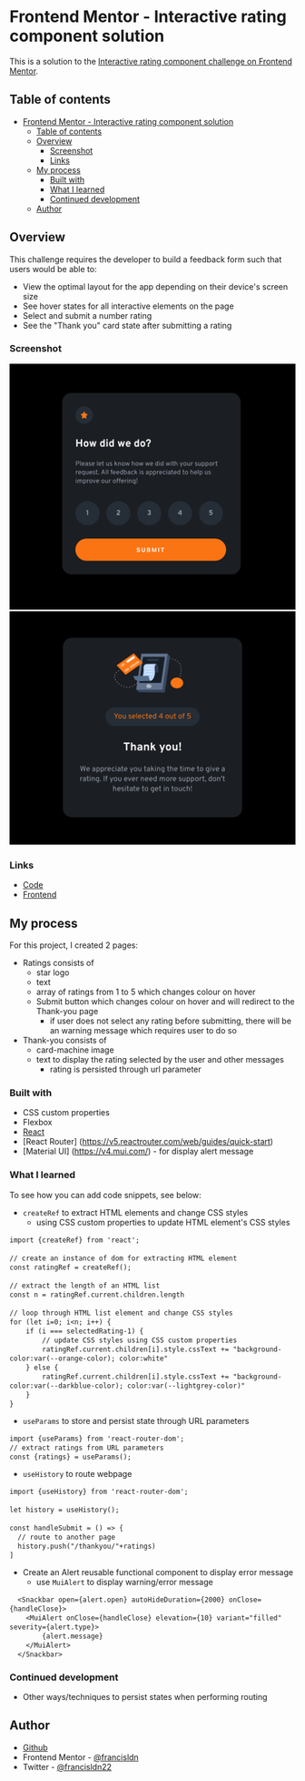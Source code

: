 # Frontend Mentor - Interactive rating component solution

This is a solution to the [Interactive rating component challenge on Frontend Mentor](https://www.frontendmentor.io/challenges/interactive-rating-component-koxpeBUmI). 
## Table of contents

- [Frontend Mentor - Interactive rating component solution](#frontend-mentor---interactive-rating-component-solution)
  - [Table of contents](#table-of-contents)
  - [Overview](#overview)
    - [Screenshot](#screenshot)
    - [Links](#links)
  - [My process](#my-process)
    - [Built with](#built-with)
    - [What I learned](#what-i-learned)
    - [Continued development](#continued-development)
  - [Author](#author)
## Overview
This challenge requires the developer to build a feedback form such that users would be able to:

- View the optimal layout for the app depending on their device's screen size
- See hover states for all interactive elements on the page
- Select and submit a number rating
- See the "Thank you" card state after submitting a rating

### Screenshot

<img src ="/form.png"/>

<img src="/thankyou.png"/>

### Links

- [Code](https://github.com/francisldn/FOM-feedback-form)
- [Frontend](https://frontendmentor-feedback-form-d0wmazgqk-francisldn.vercel.app)

## My process
For this project, I created 2 pages:
* Ratings consists of 
  * star logo
  * text
  * array of ratings from 1 to 5 which changes colour on hover
  * Submit button which changes colour on hover and will redirect to the Thank-you page
    * if user does not select any rating before submitting, there will be an warning message which requires user to do so
* Thank-you consists of
  * card-machine image
  * text to display the rating selected by the user and other messages
    * rating is persisted through url parameter
### Built with

- CSS custom properties
- Flexbox
- [React](https://reactjs.org/)
- [React Router] (https://v5.reactrouter.com/web/guides/quick-start)
- [Material UI] (https://v4.mui.com/) - for display alert message

### What I learned

To see how you can add code snippets, see below:

* ``createRef`` to extract HTML elements and change CSS styles
  * using CSS custom properties to update HTML element's CSS styles
```
import {createRef} from 'react';

// create an instance of dom for extracting HTML element
const ratingRef = createRef();

// extract the length of an HTML list
const n = ratingRef.current.children.length

// loop through HTML list element and change CSS styles
for (let i=0; i<n; i++) {
    if (i === selectedRating-1) {
        // update CSS styles using CSS custom properties 
        ratingRef.current.children[i].style.cssText += "background-color:var(--orange-color); color:white"
    } else {
        ratingRef.current.children[i].style.cssText += "background-color:var(--darkblue-color); color:var(--lightgrey-color)"
    }
}

```
* ``useParams`` to store and persist state through URL parameters
```
import {useParams} from 'react-router-dom';
// extract ratings from URL parameters
const {ratings} = useParams();

```
* ``useHistory`` to route webpage
```
import {useHistory} from 'react-router-dom';

let history = useHistory();

const handleSubmit = () => {
  // route to another page
  history.push("/thankyou/"+ratings)
]

```
* Create an Alert reusable functional component to display error message
  * use ``MuiAlert`` to display warning/error message
```
  <Snackbar open={alert.open} autoHideDuration={2000} onClose={handleClose}>
    <MuiAlert onClose={handleClose} elevation={10} variant="filled" severity={alert.type}>
        {alert.message}
    </MuiAlert>
  </Snackbar>

```
### Continued development
* Other ways/techniques to persist states when performing routing

## Author

- [Github](https://github.com/francisldn)
- Frontend Mentor - [@francisldn](https://www.frontendmentor.io/profile/francisldn)
- Twitter - [@francisldn22](https://www.twitter.com/yourusername)

